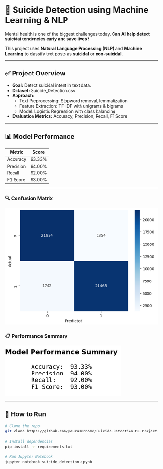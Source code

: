 # 🧠 Suicide Detection using Machine Learning & NLP

Mental health is one of the biggest challenges today. **Can AI help detect suicidal tendencies early and save lives?**  

This project uses **Natural Language Processing (NLP)** and **Machine Learning** to classify text posts as **suicidal** or **non-suicidal**.

---

## ✅ Project Overview
- **Goal:** Detect suicidal intent in text data.
- **Dataset:** Suicide_Detection.csv
- **Approach:**
  - Text Preprocessing: Stopword removal, lemmatization
  - Feature Extraction: TF-IDF with unigrams & bigrams
  - Model: Logistic Regression with class balancing
- **Evaluation Metrics:** Accuracy, Precision, Recall, F1 Score

---

## 📊 Model Performance
| Metric      | Score  |
|------------|--------|
| Accuracy   | 93.33% |
| Precision  | 94.00% |
| Recall     | 92.00% |
| F1 Score   | 93.00% |

---

### 🔍 Confusion Matrix
![Confusion Matrix](images/confusion_matrix.png)

### 📋 Performance Summary
![Performance Summary](images/performance_summary.png)

---

## 🚀 How to Run

```bash
# Clone the repo
git clone https://github.com/yourusername/Suicide-Detection-ML-Project.git

# Install dependencies
pip install -r requirements.txt

# Run Jupyter Notebook
jupyter notebook suicide_detection.ipynb
